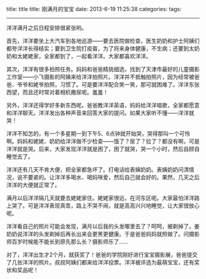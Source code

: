 


title: title
title: 刚满月的宝宝
date: 2013-6-19 11:25:38
categories:
tags: 

---


洋洋满月之后日程安排很紧张哟。

首先，洋洋要坐上大汽车到各地巡游——要去医院做检查，医生奶奶和护士阿姨们都夸洋洋长得结实；要到卫生院打疫苗，为了将来身体健康，不生病；还要到太奶奶和太姥姥家，全家都到了，一起看洋洋。大家都喜欢洋洋。

其次，洋洋有很多拍照任务。妈妈和爸爸精挑细选，找到了天津市最好的儿童摄影工作室——小飞摄影的阿姨来给洋洋拍照片。洋洋并不抵触拍照片，因为经常被爸爸、爷爷和姥爷拍照，习惯了。可是要洋洋配合笑一笑，那可就困难了。洋洋东张西望，而且还时常对着相机撒尿呢。羞羞！

另外，洋洋还得学好多新东西呢。爸爸教洋洋英语，妈妈给洋洋唱歌，全家都愿意和洋洋聊天。洋洋发出各种声音来回答大家的提问。如果大家听不懂——洋洋就哭！

洋洋不知怎的，有一个多星期一到下午5、6点钟就开始哭，哭得那叫一个可怜啊。妈妈和姥姥、奶奶给洋洋做不少检查——饿了？尿了？拉了？都没有啊，可是洋洋就是哭。后来，大家发现洋洋就是困了，困了就哭，哭一个小时，然后自顾自睡觉去了。

洋洋还有几天不肯大便，把全家都急坏了。打电话给表姨奶奶。表姨奶奶问清情况，说不要紧的。让洋洋多喝水、喝妈咪爱，然后自己就会好的。果然，几天之后洋洋的大便就正常了。

满月以后洋洋隔几天就要去姥姥家住。姥姥家很远，在河东区呢。大家最怕洋洋路上哭了。可是洋洋表现真乖，路上不哭不闹，就是高高兴兴地睡觉，让大家很放心呢。

洋洋看自己的照片可能会发现，满月以后我的头发哪里去了？呵呵，被剃掉了。姜奶奶说洋洋的头发剃掉后再长出来会更黑更健康。于是爸爸妈妈就照做了。问摄影师百岁时候能不能长到原先那么长？摄影师乐了……

对了，洋洋出生才2个月，就获奖了！爸爸的学院刚好进行宝宝摄影展，爸爸提交了几张洋洋的照片。叔叔阿姨们都来给洋洋投票。洋洋被评选为最萌宝宝，还有奖状和奖品呢！